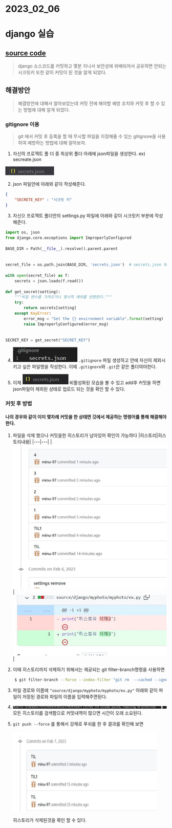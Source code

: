 # 2023_02_06

# django 실습
## [source code](./source/django/myphoto/)
> django 소스코드를 커밋하고 몇분 지나서  보안성에 위배되어서 공유하면 안되는 시크릿키 또한 같이 커밋이 된 것을 알게 되었다.

## 해결방안
> 해결방안에 대해서 알아보았는데 커밋 전에 해야할 예방 조치와 커밋 후 할 수 있는 방법에 대해 알게 되었다.
### gitignore 이용
> git 에서 커밋 후 등록을 할 때 무시할 파일을 지정해줄 수 있는 gitignore을 사용하여 예방하는 방법에 대해 알아보자.

1. 자신의 프로젝트 폴 더 중 최상위 폴더 아래에 json파일을 생성한다.
ex) secreate.json

![jason](./image/json.JPG)

2. json 파일안에 아래와 같이 작성해준다.
  
```json 
{
    "SECRETE_KEY" : "시크릿 키"
}
```

3. 자신으 프로젝트 폴더안의 settings.py 파일에 아래와 같이 시크릿키 부분에 작성해준다.
  
```python
import os, json
from django.core.exceptions import ImproperlyConfigured

BASE_DIR = Path(__file__).resolve().parent.parent


secret_file = os.path.join(BASE_DIR, 'secrets.json')  # secrets.json 파일 위치를 명시, 파일명을 임의로 작성했을 시 변경해줘야한다.

with open(secret_file) as f:
    secrets = json.loads(f.read())

def get_secret(setting):
    """비밀 변수를 가져오거나 명시적 예외를 반환한다."""
    try:
        return secrets[setting]
    except KeyError:
        error_msg = "Set the {} environment variable".format(setting)
        raise ImproperlyConfigured(error_msg)


SECRET_KEY = get_secret("SECRET_KEY")
```

4. ![gitignore](./image/gitignore.JPG) `.gitignore` 파일 생성하고 안에 자신이 제외시키고 싶은 파일명을 작성한다. 이때 `.gitignore`와 `.git`은 같은 폴더여야한다.

5. 이제 ![ignoreresult](./image/ignoreresult.JPG) 비활성화된 모습을 볼 수 있고 add후 커밋을 하면 json파일이 제외된 상태로 업로드 되는 것을 확인 할 수 있다.

### 커밋 후 방법
#### 나의 경우와 같이 이미 몇차례 커밋을 한 상태면 깃에서 제공하는 명령어를 통해 해결해야한다.

1. 파일을 삭제 했으나 커밋을한 히스토리가 남아있어 확인이 가능하다
   |히스토리|히스토리내용|
   |---|---|
   |![histoty](./image/history.JPG)|![history2](./image/history2.JPG)|

2. 이때 히스토리까지 삭제하기 위해서는 제공되는 git filter-branch명령을 사용하면

```bash
    $ git filter-branch --force --index-filter "git rm  --cached --ignore-unmatch  [해당 파일 경로 와 이름]" --prune-empty --tag-name-filter cat -- --all   
```
3. 파일 경로와 이름에 `"source/django/myphoto/myphoto/ex.py"` 아래와 같이 파일이 저장된 경로와 파일의 이름을 입력해주면된다.

4. ![proc](./image/proc.JPG) 모든 히스토리를 검색함으로 커밋내역이 많으면 시간이 오래 소요된다.

5. `git push --force` 를 통해서 강제로 푸쉬를 한 후 결과를 확인해 보면 <p><img src="./image/resultc.JPG" width="450" height="250"></p>히스토리가 삭제된것을 확인 할 수 있다.

